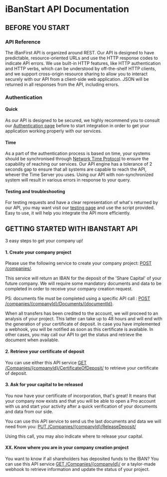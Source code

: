 # iBanStart API Documentation

## BEFORE YOU START ##

### API Reference ###

The iBanFirst API is organized around REST. Our API is designed to have predictable, resource-oriented URLs and use the HTTP response codes to indicate API errors. We use built-in HTTP features, like HTTP authentication and HTTP verbs, which can be understood by off-the-shelf HTTP clients, and we support cross-origin resource sharing to allow you to interact securely with our API from a client-side web application. JSON will be returned in all responses from the API, including errors.

### Authentication ###

#### Quick ####

As our API is designed to be secured, we highly recommend you to consult our [Authentication page](./services/Auth.md) before to start integration in order to get your application working properly with our services.

#### Time ####

As a part of the authentication process is based on time, your systems should be synchronised through [Network Time Protocol](https://en.wikipedia.org/wiki/Network_Time_Protocol) to ensure the capability of reaching our services. Our API engine has a tolerance of 2 seconds gap to ensure that all systems are capable to reach the API, whever the Time Server you uses. Using our API with non-synchronized system will result in various errors in response to your query. 

#### Testing and troubleshooting ####

For testing requests and have a clear representation of what's returned by our API, you may want visit our [testing page](./services/Testing.md) and use the script provided. Easy to use, it will help you integrate the API more efficiently. 

## GETTING STARTED WITH IBANSTART API ##

3 easy steps to get your company up!

#### 1. Create your company project ####

Please use the following service to create your company project: [POST /companies/](./services/API_compagny_creation.md#post_company).

This service will return an IBAN for the deposit of the 'Share Capital' of your future company.
We will require some mandatory documents and data to be completed in order to receive your company creation request.

PS: documents file must be completed using a specific API call : [POST /companies/{companyId}/Documents/{documentId}](./services/API_compagny_creation.md#post_documents_on_company).

When all transfers has been credited to the account, we will proceed to an analysis of your project. This latter can take up to 48 hours and will end with the generation of your certificate of deposit. In case you have implemented a webhook, you will be notified as soon as this certificate is available. In other cases, you may call our API to get the status and retrieve the document when available.

#### 2. Retrieve your certificate of deposit ####

You can use either this API service [GET /Companies/{companyId}/CertificateOfDeposit/](./services/API_compagny_creation.md#get_certificateofdeposit_on_company) to retrieve your certificate of deposit.

#### 3. Ask for your capital to be released  ####

You now have your certificate of incorporation, that's great! It means that your company now exists and that you will be able to open a Pro account with us and start your activity after a quick verification of your documents and data from our side.

You can use this API service to send us the last documents and data we will need from you: [PUT /Companies/{companyId}/ReleaseDeposit/](./services/API_compagny_creation.md#put_releasedeposit_on_company)
 
Using this call, you may also indicate where to release your capital. 

#### XX. Know where you are in your company creation project ####

You want to know if all shareholders has deposited funds to the IBAN? You can use this API service [GET /Companies/{companyId}/](./services/API_compagny_creation.md#get_company) or a taylor-made webhook to retrieve information and update the status of your project.
